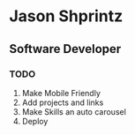 # Jason Shprintz

## Software Developer

### TODO

  1. Make Mobile Friendly
  2. Add projects and links
  3. Make Skills an auto carousel
  4. Deploy
  